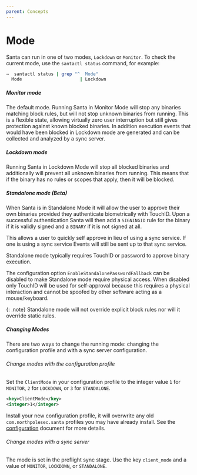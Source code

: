 ```yaml
---
parent: Concepts
---
```


# Mode

Santa can run in one of two modes, `Lockdown` or `Monitor`. To check the current
mode, use the `santactl status` command, for example:

```sh
⇒  santactl status | grep "^  Mode"
  Mode                      | Lockdown
```

##### Monitor mode

The default mode. Running Santa in Monitor Mode will stop any binaries matching
block rules, but will not stop unknown binaries from running. This is a flexible
state, allowing virtually zero user interruption but still gives protection
against known blocked binaries. In addition execution events that would have
been blocked in Lockdown mode are generated and can be collected and analyzed by
a sync server.

##### Lockdown mode

Running Santa in Lockdown Mode will stop all blocked binaries and additionally
will prevent all unknown binaries from running. This means that if the binary
has no rules or scopes that apply, then it will be blocked.

##### Standalone mode (Beta)

When Santa is in Standalone Mode it will allow the user to approve their own
binaries provided they authenticate biometrically with TouchID. Upon a
successful authentication Santa will then add a `SIGNINGID` rule for the binary
if it is validly signed and a `BINARY` if it is not signed at all.

This allows a user to quickly self approve in lieu of using a sync service. If
one is using a sync service Events will still be sent up to that sync service.

Standalone mode typically requires TouchID  or password to approve binary execution.

The configuration option `EnableStandalonePasswordFallback` can be disabled to make Standalone mode require physical access. When disabled only TouchID will be used for self-approval because this requires a physical interaction and cannot be spoofed by other software acting as a mouse/keyboard.

{: .note}
Standalone mode will not override explicit block rules nor will it override static rules.

##### Changing Modes

There are two ways to change the running mode: changing the configuration
profile and with a sync server configuration.

###### Change modes with the configuration profile

Set the `ClientMode` in your configuration profile to the integer value `1` for
`MONITOR`, `2` for `LOCKDOWN`, or `3` for `STANDALONE`.

```xml
<key>ClientMode</key>
<integer>1</integer>
```

Install your new configuration profile, it will overwrite any old
`com.northpolesec.santa` profiles you may have already install. See the
[configuration](../deployment/configuration.md) document for more details.

###### Change modes with a sync server

The mode is set in the preflight sync stage. Use the key `client_mode` and a
value of `MONITOR`, `LOCKDOWN`, or `STANDALONE`.
